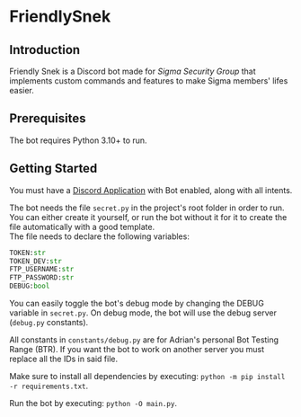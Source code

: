 # FriendlySnek

## Introduction

Friendly Snek is a Discord bot made for *Sigma Security Group* that implements custom commands and features to make Sigma members' lifes easier.

## Prerequisites

The bot requires Python 3.10+ to run.

## Getting Started

You must have a [Discord Application](https://discord.com/developers/applications) with Bot enabled, along with all intents.

The bot needs the file `secret.py` in the project's root folder in order to run. You can either create it yourself, or run the bot without it for it to create the file automatically with a good template. \
The file needs to declare the following variables:

```py
TOKEN:str
TOKEN_DEV:str
FTP_USERNAME:str
FTP_PASSWORD:str
DEBUG:bool
```

You can easily toggle the bot's debug mode by changing the DEBUG variable in `secret.py`. On debug mode, the bot will use the debug server (`debug.py` constants).

All constants in `constants/debug.py` are for Adrian's personal Bot Testing Range (BTR). If you want the bot to work on another server you must replace all the IDs in said file.

Make sure to install all dependencies by executing: `python -m pip install -r requirements.txt`.

Run the bot by executing: `python -O main.py`.
